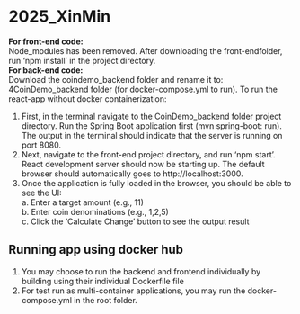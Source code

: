 # 2025_XinMin
**For front-end code:**\
Node_modules has been removed. After downloading the front-endfolder, run ‘npm install’ in the project directory.\
**For back-end code:**\
Download the coindemo_backend folder and rename it to: 4CoinDemo_backend folder (for docker-compose.yml to run).
To run the react-app without docker containerization: 
1)	First, in the terminal navigate to the CoinDemo_backend folder project directory. Run the Spring Boot application first (mvn spring-boot: run). The output in the terminal should indicate that the server is running on port 8080.
2)	Next, navigate to the front-end project directory, and run ‘npm start’. React development server should now be starting up. The default browser should automatically goes to http://localhost:3000.
3)	Once the application is fully loaded in the browser, you should be able to see the UI:\
 a.	Enter a target amount (e.g., 11)\
 b.	Enter coin denominations (e.g., 1,2,5)\
c.	Click the ‘Calculate Change’ button to see the output result

## Running app using docker hub
1) You may choose to run the backend and frontend individually by building using their individual Dockerfile file
2) For test run as multi-container applications, you may run the docker-compose.yml in the root folder.
